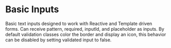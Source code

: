 # Basic Inputs

Basic text inputs designed to work with Reactive and
Template driven forms. Can receive pattern, required, inputId, and
placeholder as inputs. By default validation classes color the border
and display an icon, this behavior can be disabled by setting validated input
to false.

